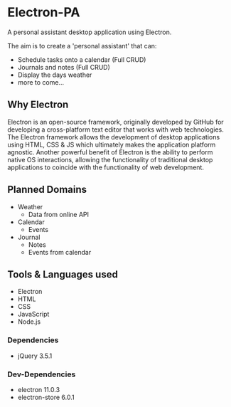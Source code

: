 # Electron-PA
A personal assistant desktop application using Electron.

The aim is to create a 'personal assistant' that can:
- Schedule tasks onto a calendar (Full CRUD)
- Journals and notes (Full CRUD)
- Display the days weather
- more to come...

## Why Electron
Electron is an open-source framework, originally developed by GitHub for developing a cross-platform text editor that works with web technologies. The Electron framework allows the development of desktop applications using HTML, CSS & JS which ultimately makes the application platform agnostic. Another powerful benefit of Electron is the ability to perform native OS interactions, allowing the functionality of traditional desktop applications to coincide with the functionality of web development.

## Planned Domains
- Weather
    - Data from online API
- Calendar
    - Events
- Journal
    - Notes
    - Events from calendar

## Tools & Languages used
- Electron
- HTML
- CSS
- JavaScript
- Node.js

### Dependencies
- jQuery 3.5.1

### Dev-Dependencies
- electron 11.0.3
- electron-store 6.0.1